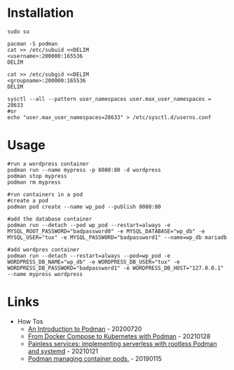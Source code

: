 # Installation

```
sudo su

pacman -S podman
cat >> /etc/subuid <<DELIM
<username>:200000:165536
DELIM

cat >> /etc/subgid <<DELIM
<groupname>:200000:165536
DELIM

sysctl --all --pattern user_namespaces user.max_user_namespaces = 28633
#or
echo "user.max_user_namespaces=28633" > /etc/sysctl.d/userns.conf
```

# Usage

```
#run a wordpress container
podman run --name mypress -p 8080:80 -d wordpress
podman stop mypress
podman rm mypress
```

```
#run containers in a pod
#create a pod
podman pod create --name wp_pod --publish 8080:80

#add the database container
podman run --detach --pod wp_pod --restart=always -e MYSQL_ROOT_PASSWORD="badpassword0" -e MYSQL_DATABASE="wp_db" -e MYSQL_USER="tux" -e MYSQL_PASSWORD="badpassword1" --name=wp_db mariadb

#add wordpres container
podman run --detach --restart=always --pod=wp_pod -e WORDPRESS_DB_NAME="wp_db" -e WORDPRESS_DB_USER="tux" -e WORDPRESS_DB_PASSWORD="badpassword1" -e WORDPRESS_DB_HOST="127.0.0.1" --name mypress wordpress
```

# Links

* How Tos
    * [An Introduction to Podman](https://www.baeldung.com/podman-intro) - 20200720
    * [From Docker Compose to Kubernetes with Podman](https://www.redhat.com/sysadmin/compose-kubernetes-podman) - 20210128
    * [Painless services: implementing serverless with rootless Podman and systemd](https://www.redhat.com/en/blog/painless-services-implementing-serverless-rootless-podman-and-systemd) - 20210121
    * [Podman managing container pods.](https://developers.redhat.com/blog/2019/01/15/podman-managing-containers-pods/) - 20190115
